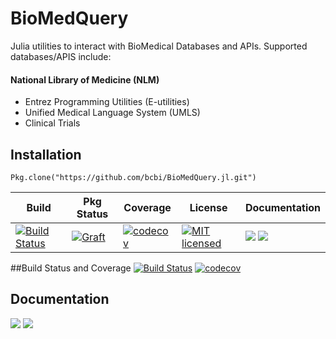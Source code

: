 <!--
@Author: isa
@Date:   2016-05-13T16:37:00-04:00
@Last modified by:   isa
@Last modified time: 2016-05-19T16:12:10-04:00
-->



# BioMedQuery

Julia utilities to interact with BioMedical Databases and APIs.
Supported databases/APIS include:

#### National Library of Medicine (NLM)
- Entrez Programming Utilities (E-utilities)
- Unified Medical Language System (UMLS)
- Clinical Trials

## Installation
```{Julia}
Pkg.clone("https://github.com/bcbi/BioMedQuery.jl.git")
```

| Build| Pkg Status | Coverage | License | Documentation|
|------|------------|----------|---------|--------------|
| [![Build Status](https://travis-ci.org/bcbi/BioMedQuery.jl.svg?branch=master)](https://travis-ci.org/bcbi/BioMedQuery.jl)| [![Graft](http://pkg.julialang.org/badges/BioMedQuery_0.5.svg)](http://pkg.julialang.org/?pkg=BioMedQuery)| [![codecov](https://codecov.io/gh/bcbi/BioMedQuery.jl/branch/master/graph/badge.svg)](https://codecov.io/gh/bcbi/BioMedQuery.jl)|[![MIT licensed](https://img.shields.io/badge/license-MIT-blue.svg)](https://raw.githubusercontent.com/bcbi/BioMedQuery.jl/master/LICENSE.md) | [![](https://img.shields.io/badge/docs-stable-blue.svg)](https://bcbi.github.io/BioMedQuery.jl/stable) [![](https://img.shields.io/badge/docs-latest-blue.svg)](https://bcbi.github.io/BioMedQuery.jl/latest)


##Build Status and Coverage
[![Build Status](https://travis-ci.org/bcbi/BioMedQuery.jl.svg?branch=master)](https://travis-ci.org/bcbi/BioMedQuery.jl)
[![codecov](https://codecov.io/gh/bcbi/BioMedQuery.jl/branch/master/graph/badge.svg)](https://codecov.io/gh/bcbi/BioMedQuery.jl)


## Documentation
[![](https://img.shields.io/badge/docs-stable-blue.svg)](https://bcbi.github.io/BioMedQuery.jl/stable)
[![](https://img.shields.io/badge/docs-latest-blue.svg)](https://bcbi.github.io/BioMedQuery.jl/latest)

